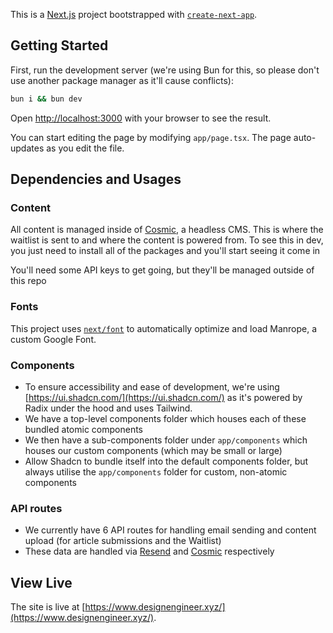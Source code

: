This is a [Next.js](https://nextjs.org/) project bootstrapped with [`create-next-app`](https://github.com/vercel/next.js/tree/canary/packages/create-next-app).

## Getting Started

First, run the development server (we're using Bun for this, so please don't use another package manager as it'll cause conflicts):

```bash
bun i && bun dev
```

Open [http://localhost:3000](http://localhost:3000) with your browser to see the result.

You can start editing the page by modifying `app/page.tsx`. The page auto-updates as you edit the file.

## Dependencies and Usages

### Content

All content is managed inside of [Cosmic](https://www.cosmicjs.com/), a headless CMS. This is where the waitlist is sent to and where the content is powered from. To see this in dev, you just need to install all of the packages and you'll start seeing it come in

You'll need some API keys to get going, but they'll be managed outside of this repo

### Fonts

This project uses [`next/font`](https://nextjs.org/docs/basic-features/font-optimization) to automatically optimize and load Manrope, a custom Google Font.

### Components

- To ensure accessibility and ease of development, we're using [https://ui.shadcn.com/](https://ui.shadcn.com/) as it's powered by Radix under the hood and uses Tailwind.
- We have a top-level components folder which houses each of these bundled atomic components
- We then have a sub-components folder under `app/components` which houses our custom components (which may be small or large)
- Allow Shadcn to bundle itself into the default components folder, but always utilise the `app/components` folder for custom, non-atomic components

### API routes

- We currently have 6 API routes for handling email sending and content upload (for article submissions and the Waitlist)
- These data are handled via [Resend](https://www.resend.com/) and [Cosmic](https://www.cosmicjs.com/) respectively

## View Live

The site is live at [https://www.designengineer.xyz/](https://www.designengineer.xyz/).

